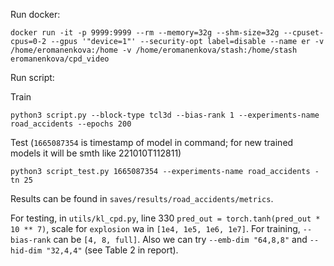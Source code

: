 Run docker:

```
docker run -it -p 9999:9999 --rm --memory=32g --shm-size=32g --cpuset-cpus=0-2 --gpus '"device=1"' --security-opt label=disable --name er -v /home/eromanenkova:/home -v /home/eromanenkova/stash:/home/stash eromanenkova/cpd_video
```

Run script:

Train
```
python3 script.py --block-type tcl3d --bias-rank 1 --experiments-name road_accidents --epochs 200
```

Test (`1665087354` is timestamp of model in command; for new trained models it will be smth like 221010T112811)
```
python3 script_test.py 1665087354 --experiments-name road_accidents -tn 25
```

Results can be found in `saves/results/road_accidents/metrics`.

For testing, in `utils/kl_cpd.py`, line 330 `pred_out = torch.tanh(pred_out * 10 ** 7)`, scale for `explosion` wa in `[1e4, 1e5, 1e6, 1e7]`.
For training, `--bias-rank` can be `[4, 8, full]`. Also we can try `--emb-dim "64,8,8"` and `--hid-dim "32,4,4"` (see Table 2 in report).

